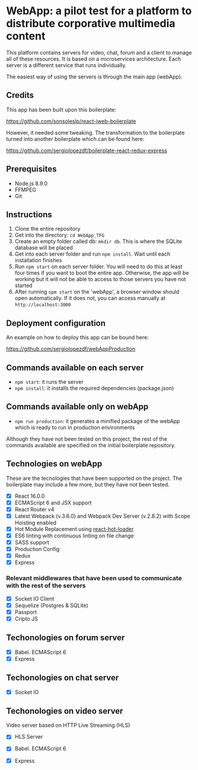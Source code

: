 # WebApp: a pilot test for a platform to distribute corporative multimedia content 

This platform contains servers for video, chat, forum and a client to manage all of these resources. It is based on a microservices architecture. Each server is a different service that runs individually. 

The easiest way of using the servers is through the main app (webApp).

## Credits

This app has been built upon this boilerplate:

https://github.com/sonsoleslp/react-iweb-boilerplate

However, it needed some tweaking. The transformation to the boilerplate turned into another boilerplate which can be found here:

https://github.com/sergiolopezdf/boilerplate-react-redux-express


## Prerequisites

  * Node.js 8.9.0
  * FFMPEG
  * Git

## Instructions
1. Clone the entire repository
2. Get into the directory: `cd WebApp_TFG`
3. Create an empty folder called db: `mkdir db`. This is where the SQLite database will be placed
3. Get into each server folder and run `npm install`. Wait until each installation finishes
4. Run `npm start` on each server folder. You will need to do this at least four times if you want to boot the entire app. Otherwise, the app will be working but it will not be able to access to those servers you have not started
5. After running `npm start` on the 'webApp', a browser window should open automatically. If it does not, you can access manually at `http://localhost:3000`

## Deployment configuration
An example on how to deploy this app can be bound here:

https://github.com/sergiolopezdf/webAppProduction

## Commands available on each server
 * `npm start`: it runs the server
 * `npm install`: it installs the required dependencies (package.json)

## Commands available only on webApp
 * `npm run production`: it generates a minified package of the webApp which is ready to run in production environments

Although they have not been tested on this project, the rest of the commands available are specified on the initial boilerplate repository. 

## Technologies on webApp

These are the tecnologies that have been supported on the project. The boilerplate may include a few more, but they have not been tested. 
- [x] React 16.0.0
- [x] ECMAScript 6 and JSX support
- [x] React Router v4
- [x] Latest Webpack (v.3.6.0) and Webpack Dev Server (v.2.8.2) with Scope Hoisting enabled
- [x] Hot Module Replacement using [react-hot-loader](https://github.com/gaearon/react-hot-loader)
- [x] ES6 linting with continuous linting on file change
- [x] SASS support
- [x] Production Config
- [x] Redux
- [x] Express

### Relevant middlewares that have been used to communicate with the rest of the servers

- [x] Socket IO Client
- [x] Sequelize (Postgres & SQLite)
- [x] Passport
- [x] Cripto JS

## Techonologies on forum server
- [x] Babel. ECMAScript 6
- [x] Express

## Techonologies on chat server
- [x] Socket IO

## Techonologies on video server

Video server based on HTTP Live Streaming (HLS)
- [x] HLS Server
- [x] Babel. ECMAScript 6
- [x] Express

